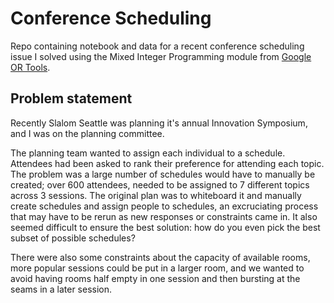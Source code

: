 # Conference Scheduling

Repo containing notebook and data for a recent conference scheduling issue I solved using the Mixed Integer Programming module from [Google OR Tools](https://developers.google.com/optimization/).

## Problem statement
Recently Slalom Seattle was planning it's annual Innovation Symposium, and I was on the planning committee.

The planning team wanted to assign each individual to a schedule. Attendees had been asked to rank their preference for attending each topic. The problem was a large number of schedules would have to manually be created; over 600 attendees, needed to be assigned to 7 different topics across 3 sessions. The original plan was to whiteboard it and manually create schedules and assign people to schedules, an excruciating process that may have to be rerun as new responses or constraints came in. It also seemed difficult to ensure the best solution: how do you even pick the best subset of possible schedules?

There were also some constraints about the capacity of available rooms, more popular sessions could be put in a larger room, and we wanted to avoid having rooms half empty in one session and then bursting at the seams in a later session.